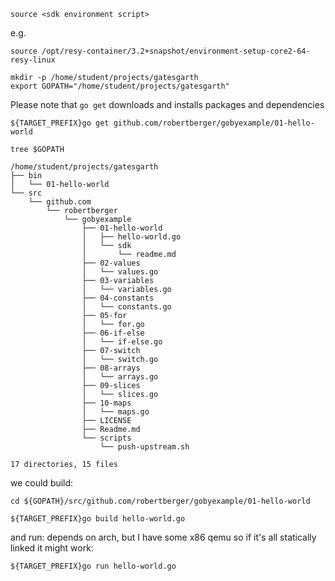 ```
source <sdk environment script>
```
e.g.
```
source /opt/resy-container/3.2+snapshot/environment-setup-core2-64-resy-linux
```

```
mkdir -p /home/student/projects/gatesgarth
export GOPATH="/home/student/projects/gatesgarth"
```
Please note that `go get` downloads and installs packages and dependencies
```
${TARGET_PREFIX}go get github.com/robertberger/gobyexample/01-hello-world
```

```
tree $GOPATH
```
```
/home/student/projects/gatesgarth
├── bin
│   └── 01-hello-world
└── src
    └── github.com
        └── robertberger
            └── gobyexample
                ├── 01-hello-world
                │   ├── hello-world.go
                │   └── sdk
                │       └── readme.md
                ├── 02-values
                │   └── values.go
                ├── 03-variables
                │   └── variables.go
                ├── 04-constants
                │   └── constants.go
                ├── 05-for
                │   └── for.go
                ├── 06-if-else
                │   └── if-else.go
                ├── 07-switch
                │   └── switch.go
                ├── 08-arrays
                │   └── arrays.go
                ├── 09-slices
                │   └── slices.go
                ├── 10-maps
                │   └── maps.go
                ├── LICENSE
                ├── Readme.md
                └── scripts
                    └── push-upstream.sh

17 directories, 15 files
```
we could build:
```
cd ${GOPATH}/src/github.com/robertberger/gobyexample/01-hello-world
```
```
${TARGET_PREFIX}go build hello-world.go
```
and run:
depends on arch, but I have some x86 qemu so if it's all statically linked it might work:
```
${TARGET_PREFIX}go run hello-world.go
```
